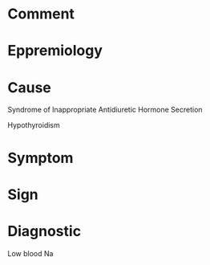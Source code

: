 # Comment

# Eppremiology

# Cause

Syndrome of Inappropriate Antidiuretic Hormone Secretion

Hypothyroidism

# Symptom

# Sign

# Diagnostic

Low blood Na
